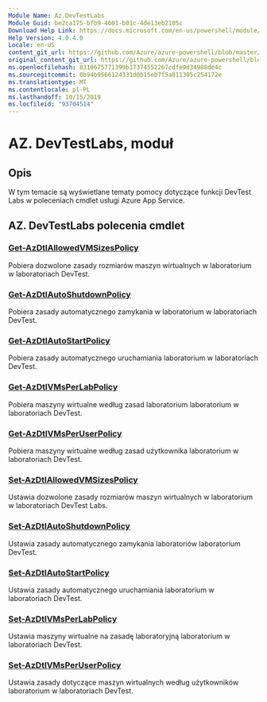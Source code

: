 ```yaml
---
Module Name: Az.DevTestLabs
Module Guid: be2ca175-bfb9-4601-b01c-4de13eb2105c
Download Help Link: https://docs.microsoft.com/en-us/powershell/module/az.devtestlabs
Help Version: 4.0.4.0
Locale: en-US
content_git_url: https://github.com/Azure/azure-powershell/blob/master/src/DevTestLabs/DevTestLabs/help/Az.DevTestLabs.md
original_content_git_url: https://github.com/Azure/azure-powershell/blob/master/src/DevTestLabs/DevTestLabs/help/Az.DevTestLabs.md
ms.openlocfilehash: 8310675771399b17374552267cdfe9d34988de4c
ms.sourcegitcommit: 0b94b9566124331d0b15eb7f5a811305c254172e
ms.translationtype: MT
ms.contentlocale: pl-PL
ms.lasthandoff: 10/15/2019
ms.locfileid: "93704514"
---
```

# AZ. DevTestLabs, moduł
## Opis
W tym temacie są wyświetlane tematy pomocy dotyczące funkcji DevTest Labs w poleceniach cmdlet usługi Azure App Service.

## AZ. DevTestLabs polecenia cmdlet
### [Get-AzDtlAllowedVMSizesPolicy](Get-AzDtlAllowedVMSizesPolicy.md)
Pobiera dozwolone zasady rozmiarów maszyn wirtualnych w laboratorium w laboratoriach DevTest.

### [Get-AzDtlAutoShutdownPolicy](Get-AzDtlAutoShutdownPolicy.md)
Pobiera zasady automatycznego zamykania w laboratorium w laboratoriach DevTest.

### [Get-AzDtlAutoStartPolicy](Get-AzDtlAutoStartPolicy.md)
Pobiera zasady automatycznego uruchamiania laboratorium w laboratoriach DevTest.

### [Get-AzDtlVMsPerLabPolicy](Get-AzDtlVMsPerLabPolicy.md)
Pobiera maszyny wirtualne według zasad laboratorium laboratorium w laboratoriach DevTest.

### [Get-AzDtlVMsPerUserPolicy](Get-AzDtlVMsPerUserPolicy.md)
Pobiera maszyny wirtualne według zasad użytkownika laboratorium w laboratoriach DevTest.

### [Set-AzDtlAllowedVMSizesPolicy](Set-AzDtlAllowedVMSizesPolicy.md)
Ustawia dozwolone zasady rozmiarów maszyn wirtualnych w laboratorium w laboratoriach DevTest Labs.

### [Set-AzDtlAutoShutdownPolicy](Set-AzDtlAutoShutdownPolicy.md)
Ustawia zasady automatycznego zamykania laboratoriów laboratorium DevTest.

### [Set-AzDtlAutoStartPolicy](Set-AzDtlAutoStartPolicy.md)
Ustawia zasady automatycznego uruchamiania laboratorium w laboratoriach DevTest.

### [Set-AzDtlVMsPerLabPolicy](Set-AzDtlVMsPerLabPolicy.md)
Ustawia maszyny wirtualne na zasadę laboratoryjną laboratorium w laboratoriach DevTest.

### [Set-AzDtlVMsPerUserPolicy](Set-AzDtlVMsPerUserPolicy.md)
Ustawia zasady dotyczące maszyn wirtualnych według użytkowników laboratorium w laboratoriach DevTest.

